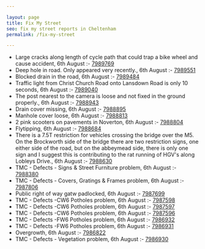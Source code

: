 ```yaml
---

layout: page
title: Fix My Street
seo: fix my street reports in Cheltenham
permalink: /fix-my-street

---
```


<!-- fix_marker starts -->

- Large cracks along length of cycle path that could trap a bike wheel and cause accident, 6th August :- [7989769](https://www.fixmystreet.com/report/7989769)
- Deep hole in road. Only appeared very recently., 6th August :- [7989551](https://www.fixmystreet.com/report/7989551)
- Blocked drain in the road, 6th August :- [7989484](https://www.fixmystreet.com/report/7989484)
- Traffic light from Christ Church Road onto Lansdown Road is only 10 seconds, 6th August :- [7989040](https://www.fixmystreet.com/report/7989040)
- The post nearest to the camera is loose and not fixed in the ground properly., 6th August :- [7988943](https://www.fixmystreet.com/report/7988943)
- Drain cover missing, 6th August :- [7988895](https://www.fixmystreet.com/report/7988895)
- Manhole cover loose, 6th August :- [7988813](https://www.fixmystreet.com/report/7988813)
- 2 pink scooters on pavements in Noverton, 6th August :- [7988804](https://www.fixmystreet.com/report/7988804)
- Flytipping, 6th August :- [7988684](https://www.fixmystreet.com/report/7988684)
- There is a 7.5T restriction for vehicles crossing the bridge over the M5. On the Brockworth side of the bridge there are two restriction signs, one either side of the road, but on the abbeymead side, there is only one sign and I suggest this is contributing to the rat running of HGV's along Lobleys Drive., 6th August :- [7988630](https://www.fixmystreet.com/report/7988630)
- TMC - Defects - Signs & Street Furniture problem, 6th August :- [7988380](https://www.fixmystreet.com/report/7988380)
- TMC - Defects - Covers, Gratings & Frames problem, 6th August :- [7987806](https://www.fixmystreet.com/report/7987806)
- Public right of way gatw padlocked, 6th August :- [7987699](https://www.fixmystreet.com/report/7987699)
- TMC - Defects -CW6 Potholes  problem, 6th August :- [7987598](https://www.fixmystreet.com/report/7987598)
- TMC - Defects -CW6 Potholes  problem, 6th August :- [7987597](https://www.fixmystreet.com/report/7987597)
- TMC - Defects -CW6 Potholes  problem, 6th August :- [7987596](https://www.fixmystreet.com/report/7987596)
- TMC - Defects -FW6 Potholes problem, 6th August :- [7986932](https://www.fixmystreet.com/report/7986932)
- TMC - Defects -FW6 Potholes problem, 6th August :- [7986931](https://www.fixmystreet.com/report/7986931)
- Overgrowth, 6th August :- [7986822](https://www.fixmystreet.com/report/7986822)
- TMC - Defects - Vegetation problem, 6th August :- [7986930](https://www.fixmystreet.com/report/7986930)

<!-- fix_marker ends -->